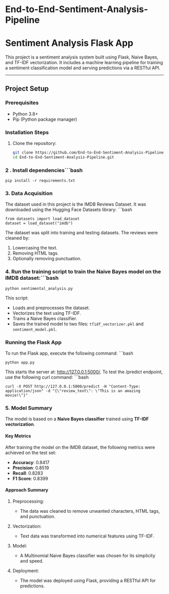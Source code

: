# End-to-End-Sentiment-Analysis-Pipeline

# Sentiment Analysis Flask App

This project is a sentiment analysis system built using Flask, Naive Bayes, and TF-IDF vectorization. It includes a machine learning pipeline for training a sentiment classification model and serving predictions via a RESTful API.

---

## Project Setup

### Prerequisites
- Python 3.8+
- Pip (Python package manager)

### Installation Steps
1. Clone the repository:
    ```bash
    git clone https://github.com/End-to-End-Sentiment-Analysis-Pipeline.git
    cd End-to-End-Sentiment-Analysis-Pipeline.git

### 2 . Install dependencies```bash
    pip install -r requirements.txt


 ### 3. Data Acquisition
The dataset used in this project is the IMDB Reviews Dataset. It was downloaded using the Hugging Face Datasets library:
    ```bash

    from datasets import load_dataset
    dataset = load_dataset("imdb")
The dataset was split into training and testing datasets. The reviews were cleaned by:

1. Lowercasing the text.
2. Removing HTML tags.
3. Optionally removing punctuation.

### 4. Run the training script to train the Naive Bayes model on the IMDB dataset:```bash
    python sentimental_analysis.py

This script:
- Loads and preprocesses the dataset.
- Vectorizes the text using TF-IDF.
- Trains a Naive Bayes classifier.
- Saves the trained model to two files: `tfidf_vectorizer.pkl` and `sentiment_model.pkl`.

### Running the Flask App
To run the Flask app, execute the following command:
    ```bash 
    
    python app.py
 This starts the server at: http://127.0.0.1:5000/.
 To test the /predict endpoint, use the following curl command:
     ```bash
    
    curl -X POST http://127.0.0.1:5000/predict -H "Content-Type: application/json" -d "{\"review_text\": \"This is an amazing movie!\"}"

### 5. Model Summary

The model is based on a **Naive Bayes classifier** trained using **TF-IDF vectorization**.

#### Key Metrics
After training the model on the IMDB dataset, the following metrics were achieved on the test set:

- **Accuracy**: 0.8417
- **Precision**: 0.8519
- **Recall**: 0.8283
- **F1 Score**: 0.8399

#### Approach Summary
1. Preprocessing:
   - The data was cleaned to remove unwanted characters, HTML tags, and punctuation.

2. Vectorization:
   - Text data was transformed into numerical features using TF-IDF.

3. Model:
   - A Multinomial Naive Bayes classifier was chosen for its simplicity and speed.

4. Deployment:
   - The model was deployed using Flask, providing a RESTful API for predictions.






